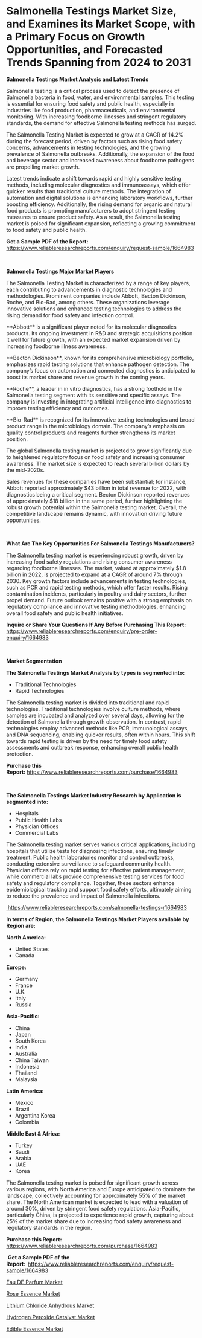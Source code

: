 <p><h1>Salmonella Testings Market Size, and Examines its Market Scope, with a Primary Focus on Growth Opportunities, and Forecasted Trends Spanning from 2024 to 2031</h1></p><p><strong>Salmonella Testings Market Analysis and Latest Trends</strong></p>
<p><p>Salmonella testing is a critical process used to detect the presence of Salmonella bacteria in food, water, and environmental samples. This testing is essential for ensuring food safety and public health, especially in industries like food production, pharmaceuticals, and environmental monitoring. With increasing foodborne illnesses and stringent regulatory standards, the demand for effective Salmonella testing methods has surged.</p><p>The Salmonella Testing Market is expected to grow at a CAGR of 14.2% during the forecast period, driven by factors such as rising food safety concerns, advancements in testing technologies, and the growing prevalence of Salmonella outbreaks. Additionally, the expansion of the food and beverage sector and increased awareness about foodborne pathogens are propelling market growth.</p><p>Latest trends indicate a shift towards rapid and highly sensitive testing methods, including molecular diagnostics and immunoassays, which offer quicker results than traditional culture methods. The integration of automation and digital solutions is enhancing laboratory workflows, further boosting efficiency. Additionally, the rising demand for organic and natural food products is prompting manufacturers to adopt stringent testing measures to ensure product safety. As a result, the Salmonella testing market is poised for significant expansion, reflecting a growing commitment to food safety and public health.</p></p>
<p><strong>Get a Sample PDF of the Report:&nbsp;</strong> <a href="https://www.reliableresearchreports.com/enquiry/request-sample/1664983?utm_campaign=38&utm_medium=2&utm_source=Github&utm_content=ia&utm_term=10122024&utm_id=salmonella-testings">https://www.reliableresearchreports.com/enquiry/request-sample/1664983</a></p>
<p>&nbsp;</p>
<p><strong>Salmonella Testings Major Market Players</strong></p>
<p><p>The Salmonella Testing Market is characterized by a range of key players, each contributing to advancements in diagnostic technologies and methodologies. Prominent companies include Abbott, Becton Dickinson, Roche, and Bio-Rad, among others. These organizations leverage innovative solutions and enhanced testing technologies to address the rising demand for food safety and infection control.</p><p>**Abbott** is a significant player noted for its molecular diagnostics products. Its ongoing investment in R&D and strategic acquisitions position it well for future growth, with an expected market expansion driven by increasing foodborne illness awareness. </p><p>**Becton Dickinson**, known for its comprehensive microbiology portfolio, emphasizes rapid testing solutions that enhance pathogen detection. The company’s focus on automation and connected diagnostics is anticipated to boost its market share and revenue growth in the coming years. </p><p>**Roche**, a leader in in vitro diagnostics, has a strong foothold in the Salmonella testing segment with its sensitive and specific assays. The company is investing in integrating artificial intelligence into diagnostics to improve testing efficiency and outcomes.</p><p>**Bio-Rad** is recognized for its innovative testing technologies and broad product range in the microbiology domain. The company’s emphasis on quality control products and reagents further strengthens its market position.</p><p>The global Salmonella testing market is projected to grow significantly due to heightened regulatory focus on food safety and increasing consumer awareness. The market size is expected to reach several billion dollars by the mid-2020s.</p><p>Sales revenues for these companies have been substantial; for instance, Abbott reported approximately $43 billion in total revenue for 2022, with diagnostics being a critical segment. Becton Dickinson reported revenues of approximately $18 billion in the same period, further highlighting the robust growth potential within the Salmonella testing market. Overall, the competitive landscape remains dynamic, with innovation driving future opportunities.</p></p>
<p>&nbsp;</p>
<p><strong>What Are The Key Opportunities For Salmonella Testings Manufacturers?</strong></p>
<p><p>The Salmonella testing market is experiencing robust growth, driven by increasing food safety regulations and rising consumer awareness regarding foodborne illnesses. The market, valued at approximately $1.8 billion in 2022, is projected to expand at a CAGR of around 7% through 2030. Key growth factors include advancements in testing technologies, such as PCR and rapid testing methods, which offer faster results. Rising contamination incidents, particularly in poultry and dairy sectors, further propel demand. Future outlook remains positive with a strong emphasis on regulatory compliance and innovative testing methodologies, enhancing overall food safety and public health initiatives.</p></p>
<p><strong>Inquire or Share Your Questions If Any Before Purchasing This Report:</strong> <a href="https://www.reliableresearchreports.com/enquiry/pre-order-enquiry/1664983?utm_campaign=38&utm_medium=2&utm_source=Github&utm_content=ia&utm_term=10122024&utm_id=salmonella-testings">https://www.reliableresearchreports.com/enquiry/pre-order-enquiry/1664983</a></p>
<p>&nbsp;</p>
<p><strong>Market Segmentation</strong></p>
<p><strong>The Salmonella Testings Market Analysis by types is segmented into:</strong></p>
<p><ul><li>Traditional Technologies</li><li>Rapid Technologies</li></ul></p>
<p><p>The Salmonella testing market is divided into traditional and rapid technologies. Traditional technologies involve culture methods, where samples are incubated and analyzed over several days, allowing for the detection of Salmonella through growth observation. In contrast, rapid technologies employ advanced methods like PCR, immunological assays, and DNA sequencing, enabling quicker results, often within hours. This shift towards rapid testing is driven by the need for timely food safety assessments and outbreak response, enhancing overall public health protection.</p></p>
<p><strong>Purchase this Report:&nbsp;</strong><a href="https://www.reliableresearchreports.com/purchase/1664983?utm_campaign=38&utm_medium=2&utm_source=Github&utm_content=ia&utm_term=10122024&utm_id=salmonella-testings">https://www.reliableresearchreports.com/purchase/1664983</a></p>
<p>&nbsp;</p>
<p><strong>The Salmonella Testings Market Industry Research by Application is segmented into:</strong></p>
<p><ul><li>Hospitals</li><li>Public Health Labs</li><li>Physician Offices</li><li>Commercial Labs</li></ul></p>
<p><p>The Salmonella testing market serves various critical applications, including hospitals that utilize tests for diagnosing infections, ensuring timely treatment. Public health laboratories monitor and control outbreaks, conducting extensive surveillance to safeguard community health. Physician offices rely on rapid testing for effective patient management, while commercial labs provide comprehensive testing services for food safety and regulatory compliance. Together, these sectors enhance epidemiological tracking and support food safety efforts, ultimately aiming to reduce the prevalence and impact of Salmonella infections.</p></p>
<p><a href="https://www.reliableresearchreports.com/salmonella-testings-r1664983?utm_campaign=38&utm_medium=2&utm_source=Github&utm_content=ia&utm_term=10122024&utm_id=salmonella-testings">&nbsp;https://www.reliableresearchreports.com/salmonella-testings-r1664983</a></p>
<p><strong>In terms of Region, the Salmonella Testings Market Players available by Region are:</strong></p>
<p>
    <p> <strong> North America: </strong>
        <ul>
            <li>United States</li>
            <li>Canada</li>
        </ul>
        </p> 
    <p> <strong> Europe: </strong>
        <ul>
            <li>Germany</li>
            <li>France</li>
            <li>U.K.</li>
            <li>Italy</li>
            <li>Russia</li>
        </ul>
        </p> 
    <p> <strong> Asia-Pacific: </strong>
        <ul>
            <li>China</li>
            <li>Japan</li>
            <li>South Korea</li>
            <li>India</li>
            <li>Australia</li>
            <li>China Taiwan</li>
            <li>Indonesia</li>
            <li>Thailand</li>
            <li>Malaysia</li>
        </ul>
        </p> 
    <p> <strong> Latin America: </strong>
        <ul>
            <li>Mexico</li>
            <li>Brazil</li>
            <li>Argentina Korea</li>
            <li>Colombia</li>
        </ul>
        </p> 
    <p> <strong> Middle East & Africa: </strong>
        <ul>
            <li>Turkey</li>
            <li>Saudi</li>
            <li>Arabia</li>
            <li>UAE</li>
            <li>Korea</li>
        </ul>
    </p>
    </p>
<p><p>The Salmonella testing market is poised for significant growth across various regions, with North America and Europe anticipated to dominate the landscape, collectively accounting for approximately 55% of the market share. The North American market is expected to lead with a valuation of around 30%, driven by stringent food safety regulations. Asia-Pacific, particularly China, is projected to experience rapid growth, capturing about 25% of the market share due to increasing food safety awareness and regulatory standards in the region.</p></p>
<p><strong>Purchase this Report: </strong><a href="https://www.reliableresearchreports.com/purchase/1664983?utm_campaign=38&utm_medium=2&utm_source=Github&utm_content=ia&utm_term=10122024&utm_id=salmonella-testings">https://www.reliableresearchreports.com/purchase/1664983</a></p>
<p>&nbsp;<strong>Get a Sample PDF of the Report:&nbsp;&nbsp;</strong><a href="https://www.reliableresearchreports.com/enquiry/request-sample/1664983?utm_campaign=38&utm_medium=2&utm_source=Github&utm_content=ia&utm_term=10122024&utm_id=salmonella-testings">https://www.reliableresearchreports.com/enquiry/request-sample/1664983</a></p>
<p><strong></strong></p>
<p><p><a href="https://www.linkedin.com/pulse/eau-de-parfum-market-size-forecast-anticipated-98-cagr-from-9zouc?utm_campaign=38&utm_medium=2&utm_source=Github&utm_content=ia&utm_term=10122024&utm_id=salmonella-testings">Eau DE Parfum Market</a></p><p><a href="https://www.linkedin.com/pulse/analyzing-rose-essence-market-revenue-worth-cagr-136-2024-2031-zezkc?utm_campaign=38&utm_medium=2&utm_source=Github&utm_content=ia&utm_term=10122024&utm_id=salmonella-testings">Rose Essence Market</a></p><p><a href="https://www.linkedin.com/pulse/challenges-opportunities-lithium-chloride-anhydrous-market-hn5wc?utm_campaign=38&utm_medium=2&utm_source=Github&utm_content=ia&utm_term=10122024&utm_id=salmonella-testings">Lithium Chloride Anhydrous Market</a></p><p><a href="https://www.linkedin.com/pulse/examining-global-hydrogen-peroxide-catalyst-markets-115cagr-cbeye?utm_campaign=38&utm_medium=2&utm_source=Github&utm_content=ia&utm_term=10122024&utm_id=salmonella-testings">Hydrogen Peroxide Catalyst Market</a></p><p><a href="https://www.linkedin.com/pulse/edible-essence-market-expected-grow-116-cagr-from-2024-2031-hugmc?utm_campaign=38&utm_medium=2&utm_source=Github&utm_content=ia&utm_term=10122024&utm_id=salmonella-testings">Edible Essence Market</a></p></p>